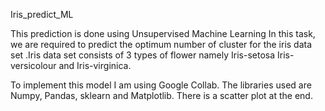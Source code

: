 Iris_predict_ML

This prediction is done using Unsupervised Machine Learning
In this task, we are required to predict the optimum number of cluster for the iris data set .Iris data set consists of 3 types of flower namely Iris-setosa Iris-versicolour and Iris-virginica.

To implement this model I am using Google Collab. The libraries used are Numpy, Pandas, sklearn and Matplotlib. There is a scatter plot at the end.
